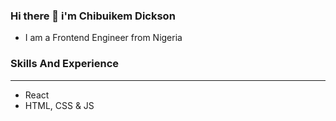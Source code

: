 ### Hi there 👋 i'm Chibuikem Dickson
- I am a Frontend Engineer from Nigeria

### Skills And Experience

<hr>

- React
- HTML, CSS & JS
